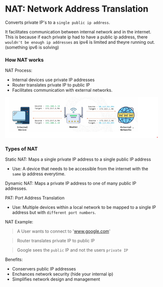 # NAT: Network Address Translation

Converts private IP's to a `single public ip address`.

It facilitates communication between internal network and in the internet. This is because if each private ip had to have a public ip address, there `wouldn't be enough ip addresses` as ipv4 is limited and theyre running out. (something ipv6 is solving)

### How NAT works

NAT Process:
- Internal devices use private IP addresses
- Router translates private IP to public IP
- Facilitates communication with external networks.

![alt text](./Images/NAT.png)


### Types of NAT

Static NAT: Maps a single private IP address to a single public IP address
- Use: A device that needs to be accessible from the internet with the `same` ip address everytime. 

Dynamic NAT: Maps a private IP address to one of many public IP addresses.

PAT: Port Address Translation
- Use: Multiple devices within a local network to be mapped to a single IP address but with `different port numbers`.

NAT Example:

> A User wants to connect to 'www.google.com'

> Router translates private IP to public IP

>  Google sees the `public` IP and not the users `private IP`

Benefits:
- Conservers public IP addresses
- Enchances network security (hide your internal ip)
- Simplifies network design and management